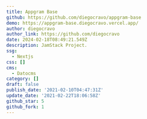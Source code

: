 ```yaml
---
title: Appgram Base
github: https://github.com/diegocravo/appgram-base
demo: https://appgram-base.diegocravo.vercel.app/
author: diegocravo
author_link: https://github.com/diegocravo
date: 2024-02-18T08:49:21.549Z
description: JamStack Project.
ssg:
  - Nextjs
css: []
cms:
  - Datocms
category: []
draft: false
publish_date: '2021-02-10T04:47:31Z'
update_date: '2021-02-22T18:06:58Z'
github_star: 5
github_fork: 1
---
```

